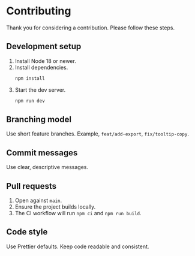 # Contributing

Thank you for considering a contribution. Please follow these steps.

## Development setup
1. Install Node 18 or newer.
2. Install dependencies.
   ```bash
   npm install
   ```
3. Start the dev server.
   ```bash
   npm run dev
   ```

## Branching model
Use short feature branches.
Example, `feat/add-export`, `fix/tooltip-copy`.

## Commit messages
Use clear, descriptive messages.

## Pull requests
1. Open against `main`.
2. Ensure the project builds locally.
3. The CI workflow will run `npm ci` and `npm run build`.

## Code style
Use Prettier defaults. Keep code readable and consistent.

